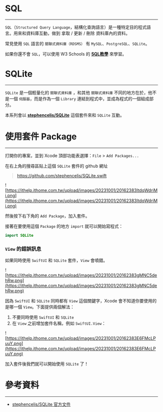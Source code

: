 # SQL
---
`SQL`（`Structured Query Language`，結構化查詢語言）是一種特定目的程式語言。用來和資料庫互動，做到 拿取 / 更新 / 刪除 資料庫內的資料。

常見使用 `SQL` 語言的 `關聯式資料庫（RDSMS）` 有 `MySQL`、`PostgreSQL`、`SQLite`。

如果你還不會 `SQL`，可以使用 W3 Schools 的 [**SQL教學**](https://www.w3schools.com/sql/) 來學習。

# SQLite
---
`SQLite` 是一個輕量化的 `關聯式資料庫` ，和其他 `關聯式資料庫` 不同的地方在於，他不是一個 `伺服器`，而是作為一個 `Library` 連結到程式中，並成為程式的一個組成部分。

本系列會以 [**stephencelis/SQLite**](https://github.com/stephencelis/SQLite.swift) 這個套件來和 `SQLite` 互動。

# 使用套件 Package
---
打開你的專案，並到 Xcode 頂部功能表選擇：`File` > `Add Packages...`

在右上角的搜尋區貼上這個 `SQLite` 套件的 github 網址

> https://github.com/stephencelis/SQLite.swift

![https://ithelp.ithome.com.tw/upload/images/20231001/20162383ItdqWdriMi.png](https://ithelp.ithome.com.tw/upload/images/20231001/20162383ItdqWdriMi.png)

然後按下右下角的 `Add Package`，加入套件。

接著在要使用這個 `Package` 的地方 `import` 就可以開始寫程式：
```swift
import SQLite
```

### `View` 的錯誤訊息

如果同時使用 `SwiftUI` 和 `SQLite` 套件，`View` 會噴錯。

![https://ithelp.ithome.com.tw/upload/images/20231001/20162383gMNC5dehRw.png](https://ithelp.ithome.com.tw/upload/images/20231001/20162383gMNC5dehRw.png)

因為 `SwiftUI` 和 `SQLite` 同時都有 `View` 這個關鍵字，Xcode 會不知道你要使用的是哪一個 `View`。下面提供兩個解法：
1. 不要同時使用 `SwiftUI` 和 `SQLite`
2. 在 `View` 之前增加套件名稱，例如 `SwiftUI.View`：

![https://ithelp.ithome.com.tw/upload/images/20231001/20162383E6FMcLPuuY.png](https://ithelp.ithome.com.tw/upload/images/20231001/20162383E6FMcLPuuY.png)

加入套件後我們就可以開始使用 `SQLite` 了！

# 參考資料
---

- [stephencelis/SQLite 官方文件](https://github.com/stephencelis/SQLite.swift/blob/master/Documentation/Index.md#sqliteswift-documentation)